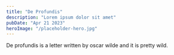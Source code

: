 ```yaml
---
title: "De Profundis"
description: "Lorem ipsum dolor sit amet"
pubDate: "Apr 21 2023"
heroImage: "/placeholder-hero.jpg"
---
```


De profundis is a letter written by oscar wilde and it is pretty wild.
